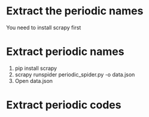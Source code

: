# Extract the periodic names
You need to install scrapy first



# Extract periodic names
1. pip install scrapy
2. scrapy runspider periodic_spider.py -o data.json
3. Open data.json

# Extract periodic codes
